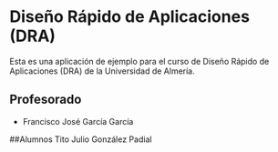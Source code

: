 # Diseño Rápido de Aplicaciones (DRA)
Esta es una aplicación de ejemplo para el curso de Diseño Rápido de Aplicaciones (DRA) de la Universidad de Almería.

## Profesorado
* Francisco José García García

##Alumnos
Tito Julio González Padial
